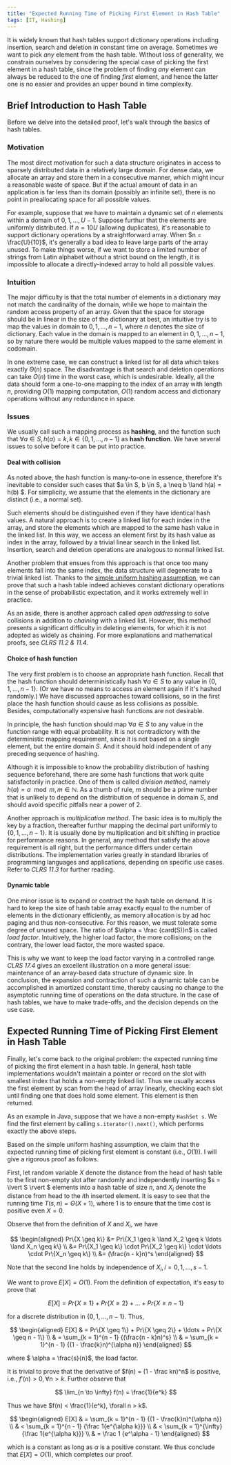 ```yaml
---
title: "Expected Running Time of Picking First Element in Hash Table"
tags: [IT, Hashing]
---
```


It is widely known that hash tables support dictionary operations including insertion, search and deletion in constant time on average. Sometimes we want to pick *any* element from the hash table. Without loss of generality, we constrain ourselves by considering the special case of picking the first element in a hash table, since the problem of finding *any* element can always be reduced to the one of finding *first* element, and hence the latter one is no easier and provides an upper bound in time complexity.

## Brief Introduction to Hash Table

Before we delve into the detailed proof, let's walk through the basics of hash tables.

### Motivation

The most direct motivation for such a data structure originates in access to sparsely distributed data in a relatively large domain. For dense data, we allocate an array and store them in a consecutive manner, which might incur a reasonable waste of space. But if the actual amount of data in an application is far less than its domain (possibly an infinite set), there is no point in preallocating space for all possible values.

For example, suppose that we have to maintain a dynamic set of $n$ elements within a domain of $0, 1, \ldots, U - 1$. Suppose furthur that the elements are uniformly distributed. If $n = 10U$ (allowing duplicates), it's reasonable to support dictionary operations by a straightforward array. When $n = \frac{U}{10}$, it's generally a bad idea to leave large parts of the array unused. To make things worse, if we want to store a limited number of strings from Latin alphabet without a strict bound on the length, it is impossible to allocate a directly-indexed array to hold all possible values.

### Intuition

The major difficulty is that the total number of elements in a dictionary may not match the cardinality of the domain, while we hope to maintain the random access property of an array. Given that the space for storage should be in linear in the size of the dictionary at best, an intuitive try is to map the values in domain to $0, 1, \ldots, n - 1$, where $n$ denotes the size of dictionary. Each value in the domain is mapped to an element in $0, 1, \ldots, n - 1$, so by nature there would be multiple values mapped to the same element in codomain.

In one extreme case, we can construct a linked list for all data which takes exactly $\Theta (n)$ space. The disadvantage is that search and deletion operations can take $O(n)$ time in the worst case, which is undesirable. Ideally, all the data should form a one-to-one mapping to the index of an array with length $n$, providing $O(1)$ mapping computation, $O(1)$ random access and dictionary operations without any redundance in space.

### Issues

We usually call such a mapping process as **hashing**, and the function such that $\forall a \in S, h(a) = k, k \in \{0, 1, \ldots, n - 1\}$ as **hash function**. We have several issues to solve before it can be put into practice.

#### Deal with collision

As noted above, the hash function is many-to-one in essence, therefore it's inevitable to consider such cases that $a \in S, b \in S, a \neq b \land h(a) = h(b) $. For simplicity, we assume that the elements in the dictionary are distinct (i.e., a normal set).

Such elements should be distinguished even if they have identical hash values. A natural approach is to create a linked list for each index in the array, and store the elements which are mapped to the same hash value in the linked list. In this way, we access an element first by its hash value as index in the array, followed by a trivial linear search in the linked list. Insertion, search and deletion operations are analogous to normal linked list.

Another problem that ensues from this approach is that once too many elements fall into the same index, the data structure will degenerate to a trivial linked list. Thanks to the [simple uniform hashing assumption](https://en.wikipedia.org/wiki/SUHA_(computer_science)), we can prove that such a hash table indeed achieves constant dictionary operations in the sense of probabilistic expectation, and it works extremely well in practice.

As an aside, there is another approach called *open addressing* to solve collisions in addition to *chaining* with a linked list. However, this method presents a significant difficulty in deleting elements, for which it is not adopted as widely as chaining. For more explanations and mathematical proofs, see *CLRS 11.2 & 11.4*.

#### Choice of hash function

The very first problem is to choose an appropriate hash function. Recall that the hash function should deterministically hash $\forall a \in S$ to any value in $\{0, 1, \ldots, n - 1\}$. (Or we have no means to access an element again if it's hashed randomly.) We have discussed approaches toward collisions, so in the first place the hash function should cause as less collisions as possible. Besides, computationally expensive hash functions are not desirable.

In principle, the hash function should map $\forall a \in S$ to any value in the function range with equal probability. It is not contradictory with the deterministic mapping requirement, since it is not based on a single element, but the entire domain $S$. And it should hold independent of any preceding sequence of hashing.

Although it is impossible to know the probability distribution of hashing sequence beforehand, there are some hash functions that work quite satisfactorily in practice. One of them is called *division method*, namely $h(a) = a \mod m, m \in \mathbb{N}$. As a thumb of rule, $m$ should be a prime number that is unlikely to depend on the distribution of sequence in domain $S$, and should avoid specific pitfalls near a power of 2.

Another approach is *multiplication method*. The basic idea is to multiply the key by a fraction, thereafter furthur mapping the decimal part uniformly to $\{0, 1, \ldots, n - 1\}$. It is usually done by multiplication and bit shifting in practice for performance reasons. In general, any method that satisfy the above requirement is all right, but the performance differs under certain distributions. The implementation varies greatly in standard libraries of programming languages and applications, depending on specific use cases. Refer to *CLRS 11.3* for further reading.

#### Dynamic table

One minor issue is to expand or contract the hash table on demand. It is hard to keep the size of hash table array exactly equal to the number of elements in the dictionary efficiently, as memory allocation is by ad hoc paging and thus non-consecutive. For this reason, we must tolerate some degree of unused space. The ratio of $\alpha = \frac {card(S)}n$ is called *load factor*. Intuitively, the higher load factor, the more collisions; on the contrary, the lower load factor, the more wasted space.

This is why we want to keep the load factor varying in a controlled range. *CLRS 17.4* gives an excellent illustration on a more general issue: maintenance of an array-based data structure of dynamic size. In conclusion, the expansion and contraction of such a dynamic table can be accomplished in amortized constant time, thereby causing no change to the asymptotic running time of operations on the data structure. In the case of hash tables, we have to make trade-offs, and the decision depends on the use case.

## Expected Running Time of Picking First Element in Hash Table

Finally, let's come back to the original problem: the expected running time of picking the first element in a hash table. In general, hash table implementations wouldn't maintain a pointer or record on the slot with smallest index that holds a non-empty linked list. Thus we usually access the first element by scan from the head of array linearly, checking each slot until finding one that does hold some element. This element is then returned.

As an example in Java, suppose that we have a non-empty `HashSet s`. We find the first element by calling `s.iterator().next()`, which performs exactly the above steps.

Based on the simple uniform hashing assumption, we claim that the expected running time of picking first element is constant (i.e., $O(1)$). I will give a rigorous proof as follows.

First, let random variable $X$ denote the distance from the head of hash table to the first non-empty slot after randomly and independently inserting $s = \lvert S \rvert $ elements into a hash table of size $n$, and $X_i$ denote the distance from head to the *i*th inserted element. It is easy to see that the running time $T(s, n) = \Theta (X + 1)$, where $1$ is to ensure that the time cost is positive even $X = 0$.

Observe that from the definition of $X$ and $X_i$, we have

$$ \begin{aligned}
Pr\{X \geq k\}
&= Pr\{X_1 \geq k \land X_2 \geq k \ldots \land X_n \geq k\} \\
&= Pr\{X_1 \geq k\} \cdot Pr\{X_2 \geq k\} \cdot \ldots \cdot Pr\{X_n \geq k\} \\
&= (\frac{n - k}n)^s
\end{aligned}
$$

Note that the second line holds by independence of $X_i, i = 0, 1, \ldots, s - 1$.

We want to prove $E[X] = O(1)$. From the definition of expectation, it's easy to prove that

$$
E[X] = Pr\{X \geq 1\} + Pr\{X \geq 2\} + \ldots + Pr\{X \geq n - 1\}
$$

for a discrete distribution in $\{0, 1, \ldots, n - 1\}$. Thus,

$$ \begin{aligned}
E[X]
& = Pr\{X \geq 1\} + Pr\{X \geq 2\} + \ldots + Pr\{X \geq n - 1\} \\
& = \sum_{k = 1}^{n - 1} {(\frac{n - k}n)^s} \\
& = \sum_{k = 1}^{n - 1} {(1 - \frac{k}n)^{\alpha n}}
\end{aligned}
$$

where  $ \alpha = \frac{s}{n}$, the load factor.

It is trivial to prove that the derivative of $f(n) = (1 - \frac kn)^n$ is positive, i.e., $f'(n) > 0, \forall n > k$. Further observe that

$$
\lim_{n \to \infty} f(n) = \frac{1}{e^k}
$$

Thus we have $f(n) < \frac{1}{e^k}, \forall n > k$.

$$ \begin{aligned}
E[X]
& = \sum_{k = 1}^{n - 1} {(1 - \frac{k}n)^{\alpha n}} \\
& < \sum_{k = 1}^{n - 1} {\frac 1{e^{\alpha k}}} \\
& < \sum_{k = 1}^{\infty} {\frac 1{e^{\alpha k}}} \\
& = \frac 1 {e^\alpha - 1}
\end{aligned}
$$

which is a constant as long as $\alpha$ is a positive constant. We thus conclude that $E[X] = O(1)$, which completes our proof.